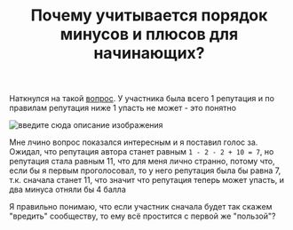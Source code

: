 ﻿---
title: "Почему учитывается порядок минусов и плюсов для начинающих?"
se.owner.user_id: 385375
se.owner.display_name: "EzioMercer"
se.owner.link: "https://ru.meta.stackoverflow.com/users/385375/eziomercer"
se.link: "https://ru.meta.stackoverflow.com/questions/12043/%d0%9f%d0%be%d1%87%d0%b5%d0%bc%d1%83-%d1%83%d1%87%d0%b8%d1%82%d1%8b%d0%b2%d0%b0%d0%b5%d1%82%d1%81%d1%8f-%d0%bf%d0%be%d1%80%d1%8f%d0%b4%d0%be%d0%ba-%d0%bc%d0%b8%d0%bd%d1%83%d1%81%d0%be%d0%b2-%d0%b8-%d0%bf%d0%bb%d1%8e%d1%81%d0%be%d0%b2-%d0%b4%d0%bb%d1%8f-%d0%bd%d0%b0%d1%87%d0%b8%d0%bd%d0%b0%d1%8e%d1%89%d0%b8%d1%85"
se.question_id: 12043
se.post_type: question
---
<p>Наткнулся на такой <a href="https://ru.stackoverflow.com/questions/1424740/%d0%ba%d0%b0%d0%ba-%d1%80%d0%b5%d0%b0%d0%bb%d0%b8%d0%b7%d0%be%d0%b2%d0%b0%d1%82%d1%8c-%d0%b2%d1%8b%d0%bf%d1%83%d0%ba%d0%bb%d0%be%d1%81%d1%82%d1%8c-%d1%83-%d0%b1%d0%bb%d0%be%d0%ba%d0%b0">вопрос</a>. У участника была всего 1 репутация и по правилам репутация ниже 1 упасть не может - это понятно</p>
<p><img src="https://i.stack.imgur.com/3XWTV.png" alt="введите сюда описание изображения" /></p>
<p>Мне лчино вопрос показался интересным и я поставил голос за. Ожидал, что репутация автора станет равным <code>1 - 2 - 2 + 10 = 7</code>, но репутация стала равным 11, что для меня лично странно, потому что, если бы я первым проголосовал, то у него репутация была бы равна 7, т.к. сначала станет 11, что значит что репутация теперь может упасть, и два минуса отняли бы 4 балла</p>
<p>Я правильно понимаю, что если участник сначала будет так скажем &quot;вредить&quot; сообществу, то ему всё простится с первой же &quot;пользой&quot;?</p>
